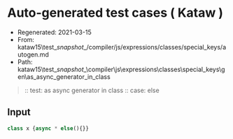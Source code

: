 # Auto-generated test cases ( Kataw )
- Regenerated: 2021-03-15
- From: kataw15\test\__snapshot__/compiler/js/expressions/classes/special_keys/autogen.md
- Path: kataw15\test\__snapshot__\compiler\js\expressions\classes\special_keys\gen\as_async_generator_in_class
> :: test: as async generator in class
> :: case: else
## Input

`````js
class x {async * else(){}}
`````
